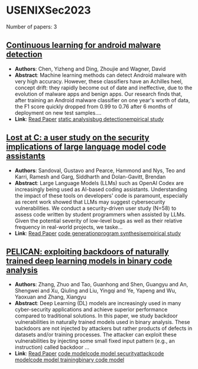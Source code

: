 # USENIXSec2023

Number of papers: 3

## [Continuous learning for android malware detection](paper_2.md)
- **Authors**: Chen, Yizheng and Ding, Zhoujie and Wagner, David
- **Abstract**: Machine learning methods can detect Android malware with very high accuracy. However, these classifiers have an Achilles heel, concept drift: they rapidly become out of date and ineffective, due to the evolution of malware apps and benign apps. Our research finds that, after training an Android malware classifier on one year's worth of data, the F1 score quickly dropped from 0.99 to 0.76 after 6 months of deployment on new test samples....
- **Link**: [Read Paper](https://surrealyz.github.io/files/pubs/sec23winter-active-learning-prepub.pdf)
[static analysis](../../labels/static_analysis.md)[bug detection](../../labels/bug_detection.md)[empirical study](../../labels/empirical_study.md)

## [Lost at C: a user study on the security implications of large language model code assistants](paper_1.md)
- **Authors**: Sandoval, Gustavo and Pearce, Hammond and Nys, Teo and Karri, Ramesh and Garg, Siddharth and Dolan-Gavitt, Brendan
- **Abstract**: Large Language Models (LLMs) such as OpenAI Codex are increasingly being used as AI-based coding assistants. Understanding the impact of these tools on developers' code is paramount, especially as recent work showed that LLMs may suggest cybersecurity vulnerabilities. We conduct a security-driven user study (N=58) to assess code written by student programmers when assisted by LLMs. Given the potential severity of low-level bugs as well as their relative frequency in real-world projects, we taske...
- **Link**: [Read Paper](https://arxiv.org/pdf/2208.09727)
[code generation](../../labels/code_generation.md)[program synthesis](../../labels/program_synthesis.md)[empirical study](../../labels/empirical_study.md)

## [PELICAN: exploiting backdoors of naturally trained deep learning models in binary code analysis](paper_3.md)
- **Authors**: Zhang, Zhuo and Tao, Guanhong and Shen, Guangyu and An, Shengwei and Xu, Qiuling and Liu, Yingqi and Ye, Yapeng and Wu, Yaoxuan and Zhang, Xiangyu
- **Abstract**: Deep Learning (DL) models are increasingly used in many cyber-security applications and achieve superior performance compared to traditional solutions. In this paper, we study backdoor vulnerabilities in naturally trained models used in binary analysis. These backdoors are not injected by attackers but rather products of defects in datasets and/or training processes. The attacker can exploit these vulnerabilities by injecting some small fixed input pattern (e.g., an instruction) called backdoor ...
- **Link**: [Read Paper](https://www.usenix.org/system/files/usenixsecurity23-zhang-zhuo-pelican.pdf)
[code model](../../labels/code_model.md)[code model security](../../labels/code_model_security.md)[attack](../../labels/attack.md)[code model](../../labels/code_model.md)[code model training](../../labels/code_model_training.md)[binary code model](../../labels/binary_code_model.md)